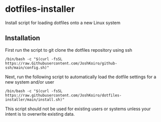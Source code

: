 # dotfiles-installer
Install script for loading dotfiles onto a new Linux system

## Installation

First run the script to git clone the dotfiles repository using ssh
```
/bin/bash -c "$(curl -fsSL https://raw.Githubusercontent.com/JoshKoiro/github-ssh/main/config.sh)"
```
Next, run the following script to automatically load the dotfile settings for a new system and/or user
```
/bin/bash -c "$(curl -fsSL https://raw.githubusercontent.com/JoshKoiro/dotfiles-installer/main/install.sh)"
```
This script should not be used for existing users or systems unless your intent is to overwrite existing data.
